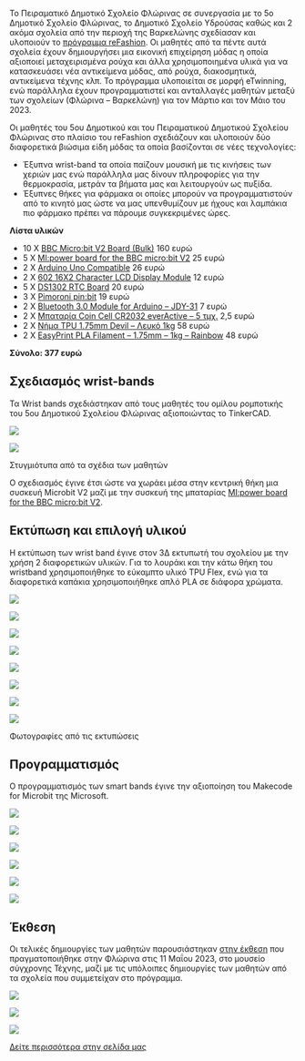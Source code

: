 Το Πειραματικό Δημοτικό Σχολείο Φλώρινας σε συνεργασία με το 5ο Δημοτικό Σχολείο Φλώρινας, το Δημοτικό Σχολείο Υδρούσας καθώς και 2 ακόμα σχολεία από την περιοχή της Βαρκελώνης σχεδίασαν και υλοποιούν το [πρόγραμμα reFashion](https://chainedu.eu/refashion/). Οι μαθητές από τα πέντε αυτά σχολεία έχουν δημιουργήσει μια εικονική επιχείρηση μόδας η οποία αξιοποιεί μεταχειρισμένα ρούχα και άλλα χρησιμοποιημένα υλικά για να κατασκευάσει νέα αντικείμενα μόδας, από ρούχα, διακοσμητικά, αντικείμενα τέχνης κλπ. Το πρόγραμμα υλοποιείται σε μορφή eTwinning, ενώ παράλληλα έχουν προγραμματιστεί και ανταλλαγές μαθητών μεταξύ των σχολείων (Φλώρινα – Βαρκελώνη) για τον Μάρτιο και τον Μάιο του 2023.

Οι μαθητές του 5ου Δημοτικού και του Πειραματικού Δημοτικού Σχολείου Φλώρινας στο πλαίσιο του reFashion σχεδιάζουν και υλοποιούν δύο διαφορετικά βιώσιμα είδη μόδας τα οποία βασίζονται σε νέες τεχνολογίες:

-   Έξυπνα wrist-band τα οποία παίζουν μουσική με τις κινήσεις των χεριών μας ενώ παράλληλα μας δίνουν πληροφορίες για την θερμοκρασία, μετράν τα βήματα μας και λειτουργούν ως πυξίδα.
-   Έξυπνες θήκες για φάρμακα οι οποίες μπορούν να προγραμματιστούν από το κινητό μας ώστε να μας υπενθυμίζουν με ήχους και λαμπάκια πιο φάρμακο πρέπει να πάρουμε συγκεκριμένες ώρες.

**Λίστα υλικών**

-   10 Χ [BBC Micro:bit V2 Board (Bulk)](https://grobotronics.com/bbc-micro-bit-v2-board-only.html) 160 ευρώ
-   5 Χ [MI:power board for the BBC micro:bit V2](https://grobotronics.com/mi-power-board-for-the-bbc-micro-bit-v2.html) 25 ευρώ
-   2 X [Arduino Uno Compatible](https://grobotronics.com/arduino-uno-compatible.html) 26 ευρώ
-   2 X [602 16X2 Character LCD Display Module](https://www.hellasdigital.gr/electronics/displays/1602-16x2-character-lcd-display-module-with-iic-i2c-twi-spi-interface-yellow/) 12 ευρώ
-   5 Χ [DS1302 RTC Board](https://grobotronics.com/ds1302-rtc-board.html) 20 ευρώ
-   3 X [Pimoroni pin:bit](https://grobotronics.com/pimoroni-pin-bit.html) 19 ευρώ
-   2 X [Bluetooth 3.0 Module for Arduino – JDY-31](https://grobotronics.com/bluetooth-3.0-module-for-arduino-jdy-31.html) 7 ευρώ
-   2 Χ [Μπαταρία Coin Cell CR2032 everActive – 5 τμχ.](https://grobotronics.com/mpataria-coin-cell-cr2032-everactive-5pcs.html) 2,5 ευρώ
-   2 Χ [Νήμα TPU 1.75mm Devil – Λευκό 1kg](https://grobotronics.com/3d-printer-filament-devil-tpu-1.75mm-white-1kg.html) 58 ευρώ
-   2 Χ [EasyPrint PLA Filament – 1.75mm – 1kg – Rainbow](https://grobotronics.com/easyprint-pla-filament-1.75mm-1kg-rainbow.html) 48 ευρώ

**Σύνολο: 377 ευρώ**
## Σχεδιασμός wrist-bands

Τα Wrist bands σχεδιάστηκαν από τους μαθητές του ομίλου ρομποτικής του 5ου Δημοτικού Σχολείου Φλώρινας αξιοποιώντας το TinkerCAD.

[![](https://ppf.edu.gr/hackers/wp-content/uploads/2023/06/Screenshot_1.png)](https://ppf.edu.gr/hackers/wp-content/uploads/2023/06/Screenshot_1.png)

[![](https://ppf.edu.gr/hackers/wp-content/uploads/2023/06/Screenshot_2.png)](https://ppf.edu.gr/hackers/wp-content/uploads/2023/06/Screenshot_2.png)

Στυγμιότυπα από τα σχέδια των μαθητών

Ο σχεδιασμός έγινε έτσι ώστε να χωράει μέσα στην κεντρική θήκη μια συσκευή Microbit V2 μαζί με την συσκευή της μπαταρίας  [MI:power board for the BBC micro:bit V2](https://grobotronics.com/mi-power-board-for-the-bbc-micro-bit-v2.html).

## Εκτύπωση και επιλογή υλικού

Η εκτύπωση των wrist band έγινε στον 3Δ εκτυπωτή του σχολείου με την χρήση 2 διαφορετικών υλικών. Για το λουράκι και την κάτω θήκη του wristband χρησιμοποιήθηκε το εύκαμπτο υλικό TPU Flex, ενώ για τα διαφορετικά καπάκια χρησιμοποιήθηκε απλό PLA σε διάφορα χρώματα.

[![](https://ppf.edu.gr/hackers/wp-content/uploads/2023/06/IMG_20230228_173044-small-1024x472.jpg)](https://ppf.edu.gr/hackers/wp-content/uploads/2023/06/IMG_20230228_173044-small.jpg)

[![](https://ppf.edu.gr/hackers/wp-content/uploads/2023/06/IMG_20230228_173053-small-1024x472.jpg)](https://ppf.edu.gr/hackers/wp-content/uploads/2023/06/IMG_20230228_173053-small.jpg)

[![](https://ppf.edu.gr/hackers/wp-content/uploads/2023/06/IMG_20230228_173101-small-472x1024.jpg)](https://ppf.edu.gr/hackers/wp-content/uploads/2023/06/IMG_20230228_173101-small.jpg)

[![](https://ppf.edu.gr/hackers/wp-content/uploads/2023/06/IMG_20230228_173119-small-1024x472.jpg)](https://ppf.edu.gr/hackers/wp-content/uploads/2023/06/IMG_20230228_173119-small.jpg)

[![](https://ppf.edu.gr/hackers/wp-content/uploads/2023/06/IMG_20230307_172719-small-1024x472.jpg)](https://ppf.edu.gr/hackers/wp-content/uploads/2023/06/IMG_20230307_172719-small.jpg)

[![](https://ppf.edu.gr/hackers/wp-content/uploads/2023/06/IMG_20230307_172725-small-1024x472.jpg)](https://ppf.edu.gr/hackers/wp-content/uploads/2023/06/IMG_20230307_172725-small.jpg)

[![](https://ppf.edu.gr/hackers/wp-content/uploads/2023/06/IMG_20230307_172733-small-1024x472.jpg)](https://ppf.edu.gr/hackers/wp-content/uploads/2023/06/IMG_20230307_172733-small.jpg)

[![](https://ppf.edu.gr/hackers/wp-content/uploads/2023/06/IMG_20230307_172741-small-1024x472.jpg)](https://ppf.edu.gr/hackers/wp-content/uploads/2023/06/IMG_20230307_172741-small.jpg)

Φωτογραφίες από τις εκτυπώσεις

## Προγραμματισμός

Ο προγραμματισμός των smart bands έγινε την αξιοποίηση του Makecode for Microbit της Microsoft.

[![](https://ppf.edu.gr/hackers/wp-content/uploads/2023/06/IMG_20230228_172856-small-1024x472.jpg)](https://ppf.edu.gr/hackers/wp-content/uploads/2023/06/IMG_20230228_172856-small.jpg)

[![](https://ppf.edu.gr/hackers/wp-content/uploads/2023/06/IMG_20230228_172903-small-1024x472.jpg)](https://ppf.edu.gr/hackers/wp-content/uploads/2023/06/IMG_20230228_172903-small.jpg)

[![](https://ppf.edu.gr/hackers/wp-content/uploads/2023/06/IMG_20230228_172907-small-1024x472.jpg)](https://ppf.edu.gr/hackers/wp-content/uploads/2023/06/IMG_20230228_172907-small.jpg)

[![](https://ppf.edu.gr/hackers/wp-content/uploads/2023/06/IMG_20230228_172915-small-1024x472.jpg)](https://ppf.edu.gr/hackers/wp-content/uploads/2023/06/IMG_20230228_172915-small.jpg)

[![](https://ppf.edu.gr/hackers/wp-content/uploads/2023/06/IMG_20230228_172920-small-1024x472.jpg)](https://ppf.edu.gr/hackers/wp-content/uploads/2023/06/IMG_20230228_172920-small.jpg)

[![](https://ppf.edu.gr/hackers/wp-content/uploads/2023/06/IMG_20230228_172926-small-1024x472.jpg)](https://ppf.edu.gr/hackers/wp-content/uploads/2023/06/IMG_20230228_172926-small.jpg)

## Έκθεση

Οι τελικές δημιουργίες των μαθητών παρουσιάστηκαν  [στην έκθεση](https://chainedu.eu/2023/05/22/hosting-students-from-llica-damunt-refashion-project/)  που πραγματοποιήθηκε στην Φλώρινα στις 11 Μαΐου 2023, στο μουσείο σύγχρονης Τέχνης, μαζί με τις υπόλοιπες δημιουργίες των μαθητών από τα σχολεία που συμμετείχαν στο πρόγραμμα.

[![](https://ppf.edu.gr/hackers/wp-content/uploads/2023/06/IMG_20230511_121725-small.jpg)](https://ppf.edu.gr/hackers/wp-content/uploads/2023/06/IMG_20230511_121725-small.jpg)

[![](https://ppf.edu.gr/hackers/wp-content/uploads/2023/06/IMG_20230511_184936-small.jpg)](https://ppf.edu.gr/hackers/wp-content/uploads/2023/06/IMG_20230511_184936-small.jpg)

[![](https://ppf.edu.gr/hackers/wp-content/uploads/2023/06/IMG-20230512-WA0019-768x1024.jpg)](https://ppf.edu.gr/hackers/wp-content/uploads/2023/06/IMG-20230512-WA0019.jpg)

[Δείτε περισσότερα στην σελίδα μας](https://ppf.edu.gr/hackers/archives/3965)
